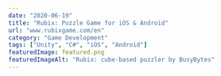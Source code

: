 ```yaml
---
date: "2020-06-19"
title: "Rubix: Puzzle Game for iOS & Android"
url: "www.rubixgame.com/en"
category: "Game Development"
tags: ["Unity", "C#", "iOS", "Android"]
featuredImage: featured.png
featuredImageAlt: "Rubix: cube-based puzzler by BusyBytes"
---
```

